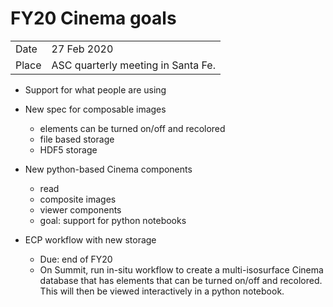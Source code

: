 # FY20 Cinema goals

| | |
|-|-|
|Date  |  27 Feb 2020 |
|Place | ASC quarterly meeting in Santa Fe. |

- Support for what people are using

- New spec for composable images
    - elements can be turned on/off and recolored
    - file based storage
    - HDF5 storage

- New python-based Cinema components
    - read
    - composite images
    - viewer components 
    - goal: support for python notebooks

- ECP workflow with new storage
    - Due: end of FY20 
    - On Summit, run in-situ workflow to create a multi-isosurface Cinema database that has elements that can be turned on/off and recolored. This will then be viewed interactively in a python notebook.
